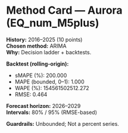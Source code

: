 # Method Card — Aurora (EQ_num_M5plus)

**History:** 2016–2025 (10 points)  
**Chosen method:** ARIMA  
**Why:** Decision ladder + backtests.

**Backtest (rolling-origin):**
- sMAPE (%): 200.000
- MAPE (bounded, 0–1): 1.000
- WAPE (%): 154561502512.272
- RMSE: 0.464

**Forecast horizon:** 2026–2029  
**Intervals:** 80% / 95% (RMSE-based)

**Guardrails:** Unbounded; Not a percent series.
